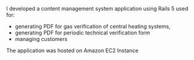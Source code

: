 I developed a content management system application using Rails 5 used for: 

* generating PDF for gas verification of central heating systems,
* generating PDF for periodic technical verification form
* managing customers

The application was hosted on Amazon EC2 Instance

